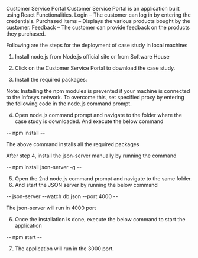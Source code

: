 Customer Service Portal
Customer Service Portal is an application built using React Functionalities.
 Login – The customer can log in by entering the credentials.
 Purchased Items – Displays the various products bought by the customer. 
 Feedback – The customer can provide feedback on the products they purchased.

Following are the steps for the deployment of case study in local machine:
1. Install node.js from Node.js official site or from Software House

2. Click on the Customer Service Portal to download the case study.

3. Install the required packages:

Note: Installing the npm modules is prevented if your machine is connected to the Infosys network. 
To overcome this, set specified proxy by entering the following code in the node.js command prompt.

4. Open node.js command prompt and navigate to the folder where the case study is downloaded. And execute the below command

--  npm install  --

The above command installs all the required packages

After step 4, install the json-server manually by running the command 

-- npm install json-server -g  --

5. Open the 2nd node.js command prompt and navigate to the same folder.
6. And start the JSON server by running the below command

-- json-server --watch db.json --port 4000 --

The json-server will run in 4000 port

6. Once the installation is done, execute the below command to start the application

-- npm start --

7. The application will run in the 3000 port.
